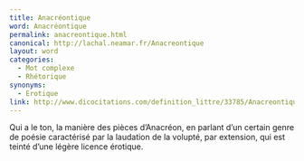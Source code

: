 ```yaml
---
title: Anacréontique
word: Anacréontique
permalink: anacreontique.html
canonical: http://lachal.neamar.fr/Anacreontique
layout: word
categories:
  - Mot complexe
  - Rhétorique
synonyms:
  - Erotique
link: http://www.dicocitations.com/definition_littre/33785/Anacreontique.php
---
```


Qui a le ton, la manière des pièces d’Anacréon, en parlant d’un certain genre de poésie caractérisé par la laudation de la volupté, par extension, qui est teinté d’une légère licence érotique.

